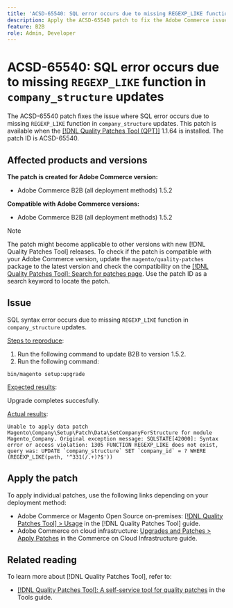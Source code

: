 ```yaml
---
title: 'ACSD-65540: SQL error occurs due to missing REGEXP_LIKE function in company_structure updates'
description: Apply the ACSD-65540 patch to fix the Adobe Commerce issue where SQL error occurs due to missing REGEXP_LIKE function in company_structure updates.
feature: B2B
role: Admin, Developer
---
```


# ACSD-65540: SQL error occurs due to missing `REGEXP_LIKE` function in `company_structure` updates

The ACSD-65540 patch fixes the issue where SQL error occurs due to missing `REGEXP_LIKE` function in `company_structure` updates. This patch is available when the [[!DNL Quality Patches Tool (QPT)]](/help/tools/quality-patches-tool/quality-patches-tool-to-self-serve-quality-patches.md) 1.1.64 is installed. The patch ID is ACSD-65540.

## Affected products and versions

**The patch is created for Adobe Commerce version:**

* Adobe Commerce B2B (all deployment methods) 1.5.2

**Compatible with Adobe Commerce versions:**

* Adobe Commerce B2B (all deployment methods) 1.5.2

>[!NOTE]
>
>The patch might become applicable to other versions with new [!DNL Quality Patches Tool] releases. To check if the patch is compatible with your Adobe Commerce version, update the `magento/quality-patches` package to the latest version and check the compatibility on the [[!DNL Quality Patches Tool]: Search for patches page](https://experienceleague.adobe.com/tools/commerce-quality-patches/index.html). Use the patch ID as a search keyword to locate the patch.

## Issue

SQL syntax error occurs due to missing `REGEXP_LIKE` function in `company_structure` updates.

<u>Steps to reproduce</u>:

1. Run the following command to update B2B to version 1.5.2.
1. Run the following command:

```
bin/magento setup:upgrade
```

<u>Expected results</u>:

Upgrade completes succesfully.

<u>Actual results</u>:

```
Unable to apply data patch Magento\Company\Setup\Patch\Data\SetCompanyForStructure for module Magento_Company. Original exception message: SQLSTATE[42000]: Syntax error or access violation: 1305 FUNCTION REGEXP_LIKE does not exist, query was: UPDATE `company_structure` SET `company_id` = ? WHERE (REGEXP_LIKE(path, '^331(/.+)?$'))
```

## Apply the patch

To apply individual patches, use the following links depending on your deployment method:

* Adobe Commerce or Magento Open Source on-premises: [[!DNL Quality Patches Tool] > Usage](/help/tools/quality-patches-tool/usage.md) in the [!DNL Quality Patches Tool] guide.
* Adobe Commerce on cloud infrastructure: [Upgrades and Patches > Apply Patches](https://experienceleague.adobe.com/docs/commerce-cloud-service/user-guide/develop/upgrade/apply-patches.html) in the Commerce on Cloud Infrastructure guide.

## Related reading

To learn more about [!DNL Quality Patches Tool], refer to:

* [[!DNL Quality Patches Tool]: A self-service tool for quality patches](/help/tools/quality-patches-tool/quality-patches-tool-to-self-serve-quality-patches.md) in the Tools guide.

